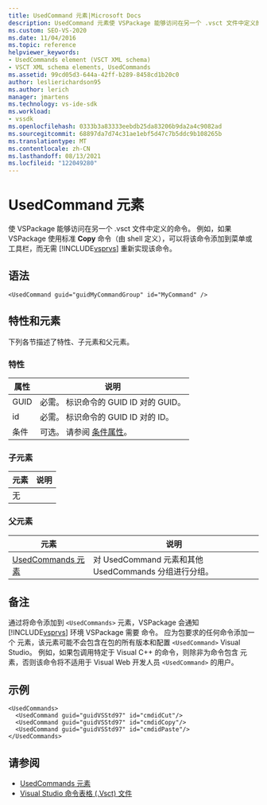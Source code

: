 ```yaml
---
title: UsedCommand 元素|Microsoft Docs
description: UsedCommand 元素使 VSPackage 能够访问在另一个 .vsct 文件中定义的命令。
ms.custom: SEO-VS-2020
ms.date: 11/04/2016
ms.topic: reference
helpviewer_keywords:
- UsedCommands element (VSCT XML schema)
- VSCT XML schema elements, UsedCommands
ms.assetid: 99cd05d3-644a-42ff-b289-8458cd1b20c0
author: leslierichardson95
ms.author: lerich
manager: jmartens
ms.technology: vs-ide-sdk
ms.workload:
- vssdk
ms.openlocfilehash: 0333b3a83333eebdb25da83206b9da2a4c9082ad
ms.sourcegitcommit: 68897da7d74c31ae1ebf5d47c7b5ddc9b108265b
ms.translationtype: MT
ms.contentlocale: zh-CN
ms.lasthandoff: 08/13/2021
ms.locfileid: "122049280"
---
```

# <a name="usedcommand-element"></a>UsedCommand 元素
使 VSPackage 能够访问在另一个 .vsct 文件中定义的命令。 例如，如果 VSPackage 使用标准 **Copy** 命令（由 shell 定义），可以将该命令添加到菜单或工具栏，而无需 [!INCLUDE[vsprvs](../code-quality/includes/vsprvs_md.md)] 重新实现该命令。

## <a name="syntax"></a>语法

```
<UsedCommand guid="guidMyCommandGroup" id="MyCommand" />
```

## <a name="attributes-and-elements"></a>特性和元素
 下列各节描述了特性、子元素和父元素。

### <a name="attributes"></a>特性

|属性|说明|
|---------------|-----------------|
|GUID|必需。 标识命令的 GUID ID 对的 GUID。|
|id|必需。 标识命令的 GUID ID 对的 ID。|
|条件|可选。 请参阅 [条件属性](../extensibility/vsct-xml-schema-conditional-attributes.md)。|

### <a name="child-elements"></a>子元素

|元素|说明|
|-------------|-----------------|
|无||

### <a name="parent-elements"></a>父元素

|元素|说明|
|-------------|-----------------|
|[UsedCommands 元素](../extensibility/usedcommands-element.md)|对 UsedCommand 元素和其他 UsedCommands 分组进行分组。|

## <a name="remarks"></a>备注
 通过将命令添加到 `<UsedCommands>` 元素，VSPackage 会通知 [!INCLUDE[vsprvs](../code-quality/includes/vsprvs_md.md)] 环境 VSPackage 需要 命令。 应为包要求的任何命令添加一个 元素，该元素可能不会包含在包的所有版本和配置 `<UsedCommand>` Visual Studio。 例如，如果包调用特定于 Visual C++ 的命令，则除非为命令包含 元素，否则该命令将不适用于 Visual Web 开发人员 `<UsedCommand>` 的用户。

## <a name="example"></a>示例

```
<UsedCommands>
  <UsedCommand guid="guidVSStd97" id="cmdidCut"/>
  <UsedCommand guid="guidVSStd97" id="cmdidCopy"/>
  <UsedCommand guid="guidVSStd97" id="cmdidPaste"/>
</UsedCommands>
```

## <a name="see-also"></a>请参阅
- [UsedCommands 元素](../extensibility/usedcommands-element.md)
- [Visual Studio 命令表格 (.Vsct) 文件](../extensibility/internals/visual-studio-command-table-dot-vsct-files.md)
